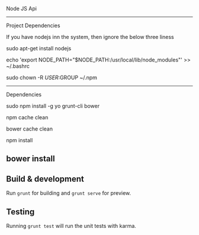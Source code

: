 Node JS Api

----------------------------------------


Project Dependencies

If you have nodejs inn the system, then ignore the below three liness

sudo apt-get install nodejs

echo 'export NODE_PATH="$NODE_PATH:/usr/local/lib/node_modules"' >> ~/.bashrc

sudo chown -R $USER:$GROUP ~/.npm

------------------------------------------------------------
Dependencies

sudo npm install -g yo grunt-cli bower

npm cache clean

bower cache clean

npm install

bower install
-------------------------------------------------------------


## Build & development

Run `grunt` for building and `grunt serve` for preview.

## Testing

Running `grunt test` will run the unit tests with karma.